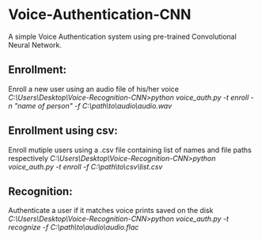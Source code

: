 # Voice-Authentication-CNN
A simple Voice Authentication system using pre-trained Convolutional Neural Network.

## Enrollment:
Enroll a new user using an audio file of his/her voice
	*C:\Users\Desktop\Voice-Recognition-CNN>python voice_auth.py -t enroll -n "name of person" -f C:\path\to\audio\audio.wav*

## Enrollment using csv:
Enroll mutiple users using a .csv file containing list of names and file paths respectively
	*C:\Users\Desktop\Voice-Recognition-CNN>python voice_auth.py -t enroll -f C:\path\to\csv\list.csv*

 
## Recognition:
Authenticate a user if it matches voice prints saved on the disk
	*C:\Users\Desktop\Voice-Recognition-CNN>python voice_auth.py -t recognize -f C:\path\to\audio\audio.flac*


